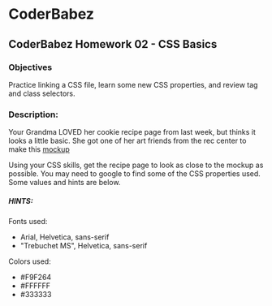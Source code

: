 # CoderBabez

##  CoderBabez Homework 02 - CSS Basics

### Objectives
Practice linking a CSS file, learn some new CSS properties, and review tag and class selectors.

### Description:

Your Grandma LOVED her cookie recipe page from last week, but thinks it looks  a little basic. She got one of her art friends from the rec center to make this [mockup](./img/best_cookies_mock.jpg)

Using your CSS skills, get the recipe page to look as close to the mockup as possible. You may need to google to find some of the CSS properties used. Some values and hints are below.

##### HINTS:

Fonts used:
* Arial, Helvetica, sans-serif
* "Trebuchet MS", Helvetica, sans-serif

Colors used:
* #F9F264
* #FFFFFF
* #333333
